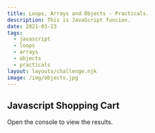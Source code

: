 ```yaml
---
title: Loops, Arrays and Objects - Practicals.
description: This is JavaScript funcion.
date: 2021-03-23
tags:
  - javascript
  - loops
  - arrays
  - objects
  - practicals
layout: layouts/challenge.njk
image: /img/objects.jpg
---
```


<div class="container mt-4">
  <h2>Javascript Shopping Cart</h2>
  <p>Open the console to view the results.</p>
  <code></code>
</div>

<script src="/js/js-challenges/task3.js"></script>

